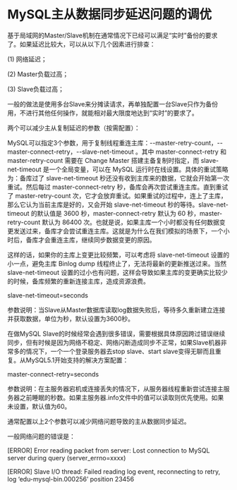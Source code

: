 
# MySQL主从数据同步延迟问题的调优

基于局域网的Master/Slave机制在通常情况下已经可以满足“实时”备份的要求了。如果延迟比较大，可以从以下几个因素进行排查：

(1) 网络延迟；

(2) Master负载过高；

(3) Slave负载过高；

一般的做法是使用多台Slave来分摊读请求，再单独配置一台Slave只作为备份用，不进行其他任何操作，就能相对最大限度地达到“实时”的要求了。

两个可以减少主从复制延迟的参数（按需配置）：

MySQL可以指定3个参数，用于复制线程重连主库：--master-retry-count，--master-connect-retry，--slave-net-timeout 。其中 master-connect-retry 和 master-retry-count 需要在 Change Master 搭建主备复制时指定，而 slave-net-timeout 是一个全局变量，可以在 MySQL 运行时在线设置。具体的重试策略为：备库过了 slave-net-timeout 秒还没有收到主库来的数据，它就会开始第一次重试。然后每过 master-connect-retry 秒，备库会再次尝试重连主库。直到重试了 master-retry-count 次，它才会放弃重试。如果重试的过程中，连上了主库，那么它认为当前主库是好的，又会开始 slave-net-timeout 秒的等待。slave-net-timeout 的默认值是 3600 秒，master-connect-retry 默认为 60 秒，master-retry-count 默认为 86400 次。也就是说，如果主库一个小时都没有任何数据变更发送过来，备库才会尝试重连主库。这就是为什么在我们模拟的场景下，一个小时后，备库才会重连主库，继续同步数据变更的原因。

这样的话，如果你的主库上变更比较频繁，可以考虑将 slave-net-timeout 设置的小一点，避免主库 Binlog dump 线程终止了，无法将最新的更新推送过来。当然 slave-net-timeout 设置的过小也有问题，这样会导致如果主库的变更确实比较少的时候，备库频繁的重新连接主库，造成资源浪费。

slave-net-timeout=seconds

参数说明：当Slave从Master数据库读取log数据失败后，等待多久重新建立连接并获取数据，单位为秒，默认设置为3600秒。

在做MySQL Slave的时候经常会遇到很多错误，需要根据具体原因跨过错误继续同步，但有时候是因为网络不稳定、网络闪断造成同步不正常，如果Slave机器非常多的情况下，一个一个登录服务器去stop slave、start slave变得无聊而且重复。从MySQL5.1开始支持的解决方案配置：

master-connect-retry=seconds

参数说明：在主服务器宕机或连接丢失的情况下，从服务器线程重新尝试连接主服务器之前睡眠的秒数。如果主服务器.info文件中的值可以读取则优先使用。如果未设置，默认值为60。

通常配置以上2个参数可以减少网络问题导致的主从数据同步延迟。

一般网络问题的错误是：

[ERROR] Error reading packet from server: Lost connection to MySQL server during query (server_errno=xxxx)

[ERROR] Slave I/O thread: Failed reading log event, reconnecting to retry, log ‘edu-mysql-bin.000256’  position 23456
